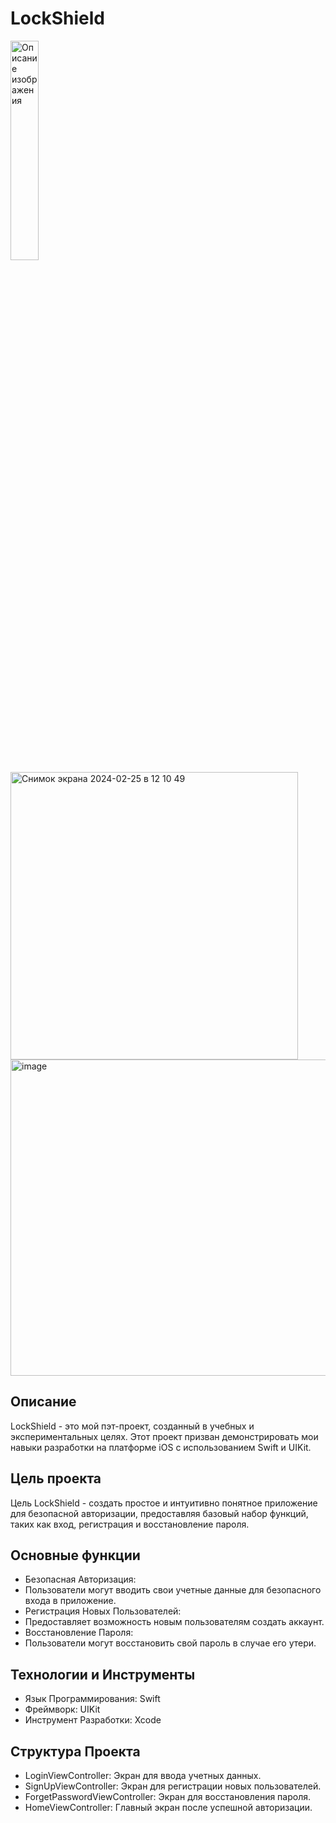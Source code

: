 # LockShield 

<img src="https://github.com/ShakirKadirov/LockShield/assets/138371102/9f63f95c-c629-4ea0-a06f-603ee78b853b" width="30%" alt="Описание изображения">
<img width="460" alt="Снимок экрана 2024-02-25 в 12 10 49" src="https://github.com/ShakirKadirov/LockShield/assets/138371102/bb0237b7-90fa-4371-ac5b-f3d9df56f9ab" width="30%" alt="Описание изображения">

<img width="506" alt="image" src="https://github.com/ShakirKadirov/LockShield/assets/138371102/99474739-46c4-4cfa-a061-14d2514574ac" width="30%">

## Описание

LockShield - это мой пэт-проект, созданный в учебных и экспериментальных целях. Этот проект призван демонстрировать мои навыки разработки на платформе iOS с использованием Swift и UIKit.

## Цель проекта

Цель LockShield - создать простое и интуитивно понятное приложение для безопасной авторизации, предоставляя базовый набор функций, таких как вход, регистрация и восстановление пароля.

## Основные функции

- Безопасная Авторизация:
- Пользователи могут вводить свои учетные данные для безопасного входа в приложение.
- Регистрация Новых Пользователей:
- Предоставляет возможность новым пользователям создать аккаунт.
- Восстановление Пароля:
- Пользователи могут восстановить свой пароль в случае его утери.

## Технологии и Инструменты

- Язык Программирования: Swift
- Фреймворк: UIKit
- Инструмент Разработки: Xcode

## Структура Проекта

- LoginViewController: Экран для ввода учетных данных.
- SignUpViewController: Экран для регистрации новых пользователей.
- ForgetPasswordViewController: Экран для восстановления пароля.
- HomeViewController: Главный экран после успешной авторизации.
